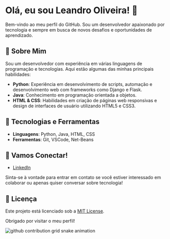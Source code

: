# Olá, eu sou Leandro Oliveira! 👋

Bem-vindo ao meu perfil do GitHub. Sou um desenvolvedor apaixonado por tecnologia e sempre em busca de novos desafios e oportunidades de aprendizado.

## 🚀 Sobre Mim

Sou um desenvolvedor com experiência em várias linguagens de programação e tecnologias. Aqui estão algumas das minhas principais habilidades:

- **Python**: Experiência em desenvolvimento de scripts, automação e desenvolvimento web com frameworks como Django e Flask.
- **Java**: Conhecimento em programação orientada a objetos.
- **HTML & CSS**: Habilidades em criação de páginas web responsivas e design de interfaces de usuário utilizando HTML5 e CSS3.

## 🔧 Tecnologias e Ferramentas

- **Linguagens**: Python, Java, HTML, CSS
- **Ferramentas**: Git, VSCode, Net-Beans

## 🤝 Vamos Conectar!

- [LinkedIn](https://www.linkedin.com/in/leandro-oliveira)

Sinta-se à vontade para entrar em contato se você estiver interessado em colaborar ou apenas quiser conversar sobre tecnologia!

## 📄 Licença

Este projeto está licenciado sob a [MIT License](LICENSE).

Obrigado por visitar o meu perfil!


<picture align="center">
  <source media="(prefers-color-scheme: dark)" srcset="https://raw.githubusercontent.com/Leandro-Oli29/Leandro-Oli29/output/github-contribution-grid-snake-dark.svg">
  <source media="(prefers-color-scheme: light)" srcset="https://raw.githubusercontent.com/Leandro-Oli29/Leandro-Oli29/output/github-contribution-grid-snake.svg">
  <img align="center" alt="github contribution grid snake animation" src="https://raw.githubusercontent.com/Leandro-Oli29/Leandro-Oli29/output/github-contribution-grid-snake.svg">
</picture>
